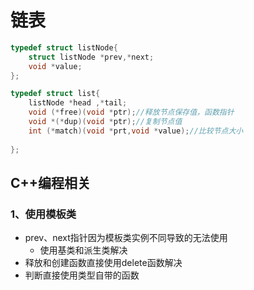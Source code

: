 # 链表
```c
typedef struct listNode{
    struct listNode *prev,*next;
    void *value;
};

typedef struct list{
    listNode *head ,*tail;
    void (*free)(void *ptr);//释放节点保存值，函数指针
    void *(*dup)(void *ptr);//复制节点值
    int (*match)(void *prt,void *value);//比较节点大小
    
};
```
## C++编程相关
### 1、使用模板类
- prev、next指针因为模板类实例不同导致的无法使用
    - 使用基类和派生类解决
- 释放和创建函数直接使用delete函数解决
- 判断直接使用类型自带的函数